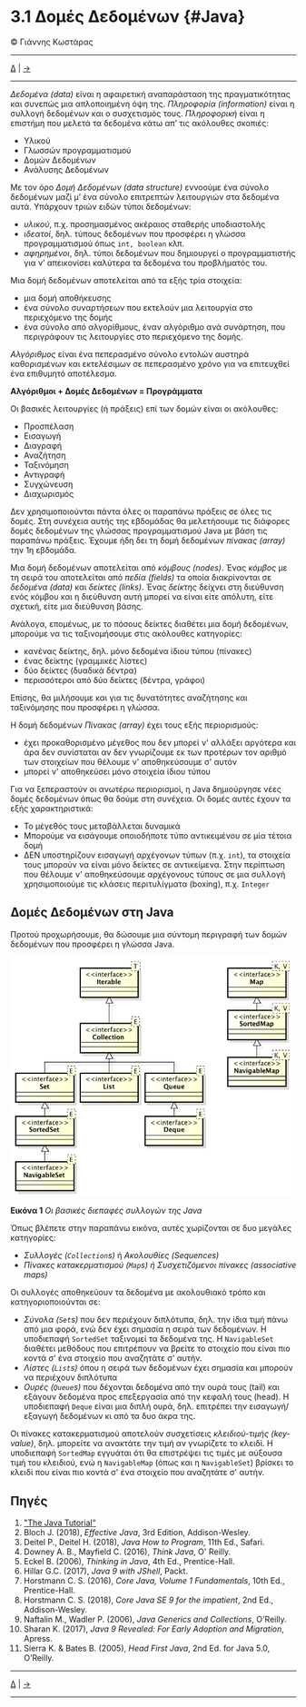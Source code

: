 # 3.1 Δομές Δεδομένων {#Java} 
© Γιάννης Κωστάρας

---

[Δ](../../README.md) | [->](../3.2-Lists/README.md)

---

_Δεδομένα (data)_ είναι η αφαιρετική αναπαράσταση της πραγματικότητας και συνεπώς μια απλοποιημένη όψη της. _Πληροφορία (information)_ είναι η συλλογή δεδομένων και ο συσχετισμός τους. _Πληροφορική_ είναι η επιστήμη που μελετά τα δεδομένα κάτω απ’ τις ακόλουθες σκοπιές:

* Υλικού
* Γλωσσών προγραμματισμού
* Δομών Δεδομένων
* Ανάλυσης Δεδομένων

Με τον όρο _Δομή Δεδομένων (data structure)_ εννοούμε ένα σύνολο δεδομένων μαζί μ’ ένα σύνολο επιτρεπτών λειτουργιών στα δεδομένα αυτά. Υπάρχουν τριών ειδών τύποι δεδομένων:

* _υλικού_, π.χ. προσημασμένος ακέραιος σταθερής υποδιαστολής
* _ιδεατοί_, δηλ. τύπους δεδομένων που προσφέρει η γλώσσα προγραμματισμού όπως ```int, boolean``` κλπ.
* _αφηρημένοι_, δηλ. τύποι δεδομένων που δημιουργεί ο προγραμματιστής για ν’ απεικονίσει καλύτερα τα δεδομένα του προβλήματός του.

Μια δομή δεδομένων αποτελείται από τα εξής τρία στοιχεία:

* μια δομή αποθήκευσης
* ένα σύνολο συναρτήσεων που εκτελούν μια λειτουργία στο περιεχόμενο της δομής
* ένα σύνολο από αλγορίθμους, έναν αλγόριθμο ανά συνάρτηση, που περιγράφουν τις λειτουργίες στο περιεχόμενο της δομής.

_Αλγόριθμος_ είναι ένα πεπερασμένο σύνολο εντολών αυστηρά καθορισμένων και εκτελέσιμων σε πεπερασμένο χρόνο για να επιτευχθεί ένα επιθυμητό αποτέλεσμα. 

**Αλγόριθμοι + Δομές Δεδομένων = Προγράμματα** 

Οι βασικές λειτουργίες (ή πράξεις) επί των δομών είναι οι ακόλουθες:

* Προσπέλαση 
* Εισαγωγή
* Διαγραφή
* Αναζήτηση
* Ταξινόμηση
* Αντιγραφή
* Συγχώνευση
* Διαχωρισμός

Δεν χρησιμοποιούνται πάντα όλες οι παραπάνω πράξεις σε όλες τις δομές. Στη συνέχεια αυτής της εβδομάδας θα μελετήσουμε τις διάφορες δομές δεδομένων της γλώσσας προγραμματισμού Java με βάση τις παραπάνω πράξεις. Έχουμε ήδη δει τη δομή δεδομένων _πίνακας (array)_ την 1η εβδομάδα.

Μια δομή δεδομένων αποτελείται από _κόμβους (nodes)_. Ένας _κόμβος_ με τη σειρά του αποτελείται από _πεδία (fields)_ τα οποία διακρίνονται σε _δεδομένα (data)_ και _δείκτες (links)_. Ένας _δείκτης_ δείχνει στη διεύθυνση ενός κόμβου και η διεύθυνση αυτή μπορεί να είναι είτε απόλυτη, είτε σχετική, είτε μια διεύθυνση βάσης. 

Ανάλογα, επομένως, με το πόσους δείκτες διαθέτει μια δομή δεδομένων, μπορούμε να τις ταξινομήσουμε στις ακόλουθες κατηγορίες:

* κανένας δείκτης, δηλ. μόνο δεδομένα ίδιου τύπου (πίνακες)
* ένας δείκτης (γραμμικές λίστες)
* δύο δείκτες (δυαδικά δέντρα)
* περισσότεροι από δύο δείκτες (δέντρα, γράφοι)

Επίσης, θα μιλήσουμε και για τις δυνατότητες αναζήτησης και ταξινόμησης που προσφέρει η γλώσσα.

Η δομή δεδομένων _Πίνακας (array)_ έχει τους εξής περιορισμούς:

* έχει προκαθορισμένο μέγεθος που δεν μπορεί ν' αλλάξει αργότερα και άρα δεν συνίσταται αν δεν γνωρίζουμε εκ των προτέρων τον αριθμό των στοιχείων που θέλουμε ν' αποθηκεύσουμε σ' αυτόν
* μπορεί ν' αποθηκεύσει μόνο στοιχεία ίδιου τύπου

Για να ξεπεραστούν οι ανωτέρω περιορισμοί, η Java δημιούργησε νέες δομές δεδομένων όπως θα δούμε στη συνέχεια. Οι δομές αυτές έχουν τα εξής χαρακτηριστικά:

* Το μέγεθός τους μεταβάλλεται δυναμικά
* Μπορούμε να εισάγουμε οποιοδήποτε τύπο αντικειμένου σε μία τέτοια δομή
* ΔΕΝ υποστηρίζουν εισαγωγή αρχέγονων τύπων (π.χ. ```int```), τα στοιχεία τους μπορούν να είναι μόνο δείκτες σε αντικείμενα. Στην περίπτωση που θέλουμε ν' αποθηκεύσουμε αρχέγονους τύπους σε μια συλλογή χρησιμοποιούμε τις κλάσεις περιτυλίγματα (boxing), π.χ. ```Integer```

## Δομές Δεδομένων στη Java

Προτού προχωρήσουμε, θα δώσουμε μια σύντομη περιγραφή των δομών δεδομένων που προσφέρει η γλώσσα Java. 

![](assets/Fig1.png)

**Εικόνα 1** _Οι βασικές διεπαφές συλλογών της Java_

Όπως βλέπετε στην παραπάνω εικόνα, αυτές χωρίζονται σε δυο μεγάλες κατηγορίες:

* _Συλλογές (```Collection```s)_ ή _Ακολουθίες (Sequences)_ 
* _Πίνακες κατακερματισμού (```Map```s) ή Συσχετιζόμενοι πίνακες (associative maps)_

Οι συλλογές αποθηκεύουν τα δεδομένα με ακολουθιακό τρόπο και κατηγοριοποιούνται σε:

* _Σύνολα (```Set```s)_ που δεν περιέχουν διπλότυπα, δηλ. την ίδια τιμή πάνω από μια φορά, ενώ δεν έχει σημασία η σειρά των δεδομένων. Η υποδιεπαφή ```SortedSet``` ταξινομεί τα δεδομένα της. Η ```NavigableSet``` διαθέτει μεθόδους που επιτρέπουν να βρείτε το στοιχείο που είναι πιο κοντά σ' ένα στοιχείο που αναζητάτε σ' αυτήν.
* _Λίστες (```List```s)_ όπου η σειρά των δεδομένων έχει σημασία και μπορούν να περιέχουν διπλότυπα
* _Ουρές (```Queue```s)_ που δέχονται δεδομένα από την ουρά τους (tail) και εξάγουν δεδομένα προς επεξεργασία από την κεφαλή τους (head). Η υποδιεπαφή ```Deque``` είναι μια διπλή ουρά, δηλ. επιτρέπει την εισαγωγή/εξαγωγή δεδομένων κι από τα δυο άκρα της.
  
Οι πίνακες κατακερματισμού αποτελούν συσχετίσεις _κλειδιού-τιμής (key-value)_, δηλ. μπορείτε να ανακτάτε την τιμή αν γνωρίζετε το κλειδί. Η υποδιεπαφή ```SortedMap``` εγγυάται ότι θα επιστρέψει τις τιμές με αύξουσα τιμή του κλειδιού, ενώ η ```NavigableMap``` (όπως και η ```NavigableSet```) βρίσκει το κλειδί που είναι πιο κοντά σ' ένα στοιχείο που αναζητάτε σ' αυτήν.

## Πηγές
1. ["The Java Tutorial"](https://docs.oracle.com/javase/tutorial/)
1. Bloch J. (2018), _Effective Java_, 3rd Edition, Addison-Wesley.
1. Deitel P., Deitel H. (2018), _Java How to Program_, 11th Ed., Safari.
1. Downey A. B., Mayfield C. (2016), _Think Java_, O' Reilly. 
1. Eckel B. (2006), _Thinking in Java_, 4th Ed., Prentice-Hall.
1. Hillar G.C. (2017), _Java 9 with JShell_, Packt.
1. Horstmann C. S. (2016), _Core Java, Volume 1 Fundamentals_, 10th Ed., Prentice-Hall.
1. Horstmann C. S. (2018), _Core Java SE 9 for the impatient_, 2nd Ed., Addison-Wesley. 
1. Naftalin M., Wadler P. (2006), _Java Generics and Collections_, O'Reilly. 
1. Sharan K. (2017), _Java 9 Revealed: For Early Adoption and Migration_, Apress.
1. Sierra K. & Bates B. (2005), _Head First Java_, 2nd Ed. for Java 5.0, O’Reilly.

---

[Δ](../../README.md) | [->](../3.2-Lists/README.md)

---
